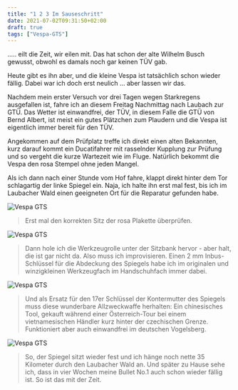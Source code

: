 ```yaml
---
title: "1 2 3 Im Sauseschritt"
date: 2021-07-02T09:31:50+02:00
draft: true
tags: ["Vespa-GTS"]
---
```

..... eilt die Zeit, wir eilen mit. Das hat schon der alte Wilhelm Busch gewusst, obwohl es damals noch gar keinen TÜV gab.

Heute gibt es ihn aber, und die kleine Vespa ist tatsächlich schon wieder fällig. Dabei war ich doch erst neulich ... aber lassen wir das.

Nachdem mein erster Versuch vor drei Tagen wegen Starkregens ausgefallen ist, fahre ich an diesem Freitag Nachmittag nach Laubach zur GTÜ. Das Wetter ist einwandfrei, der TÜV, in diesem Falle die GTÜ von Bernd Albert, ist meist ein gutes Plätzchen zum Plaudern und die Vespa ist eigentlich immer bereit für den TÜV.

Angekommen auf dem Prüfplatz treffe ich direkt einen alten Bekannten, kurz darauf kommt ein Ducatifahrer mit rasselnder Kupplung zur Prüfung und so vergeht die kurze Wartezeit wie im Fluge. Natürlich bekommt die Vespa den rosa Stempel ohne jeden Mangel.

Als ich dann nach einer Stunde vom Hof fahre, klappt direkt hinter dem Tor schlagartig der linke Spiegel ein. Naja, ich halte ihn erst mal fest, bis ich im Laubacher Wald einen geeigneten Ort für die Reparatur gefunden habe.

![Vespa GTS](../07-02-p01.jpg)
> Erst mal den korrekten Sitz der rosa Plakette überprüfen.

![Vespa GTS](../07-02-p02.jpg)
> Dann hole ich die Werkzeugrolle unter der Sitzbank hervor - aber halt, die ist gar nicht da. Also muss ich improvisieren. Einen 2 mm Inbus-Schlüssel für die Abdeckung des Spiegels habe ich im originalen und winzigkleinen Werkzeugfach im Handschuhfach immer dabei.

![Vespa GTS](../07-02-p03.jpg)
> Und als Ersatz für den 17er Schlüssel der Kontermutter des Spiegels muss diese wunderbare Allzweckwaffe herhalten: Ein chinesisches Tool, gekauft während einer Österreich-Tour bei einem vietnamesischen Händler kurz hinter der czechischen Grenze. Funktioniert aber auch einwandfrei im deutschen Vogelsberg.

![Vespa GTS](../07-02-p04.jpg)
> So, der Spiegel sitzt wieder fest und ich hänge noch nette 35 Kilometer durch den Laubacher Wald an. Und später zu Hause sehe ich, dass in vier Wochen meine Bullet No.1 auch schon wieder fällig ist. So ist das mit der Zeit.
